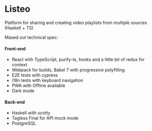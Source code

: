# Listeo
Platform for sharing and creating video playlists from multiple sources (Haskell + TS)

Maxed out technical spec:
#### Front-end
* React with TypeScript, purify-ts, hooks and a little bit of redux for context
* Webpack for builds, Babel 7 with progressive polyfilling
* E2E tests with cypress
* i18n tests with keyboard navigation
* PWA with Offline available
* Dark mode

#### Back-end
* Haskell with scotty
* Tagless Final for API mock mode 
* PostgreSQL
